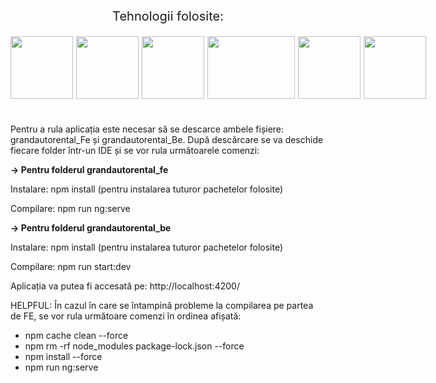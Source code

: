 <p style="font-size: 20px; text-align: center; font-weight:400">Tehnologii folosite:</p>
<div style="display: flex; justify-content: space-between; gap: 5px; margin-bottom:40px">
    <img src="https://angular.io/assets/images/logos/angular/angular.svg" width="100px" height="100px">
    <img src="https://upload.wikimedia.org/wikipedia/commons/6/61/HTML5_logo_and_wordmark.svg" width="100px" height="100px">
    <img src="https://upload.wikimedia.org/wikipedia/commons/d/d5/CSS3_logo_and_wordmark.svg" width="100px" height="100px">
    <img src="https://camo.githubusercontent.com/4df4cf6995f81a77c935c858564a894f16b8e242ef5bbe01d1ca2f40d5991d85/68747470733a2f2f7777772e616e6b69747765626c6f6769632e636f6d2f6a6176617363726970742f6a735f696d672f6a6176617363726970742e706e67" width="140px" height="100px">
    <img src="https://upload.wikimedia.org/wikipedia/commons/4/4c/Typescript_logo_2020.svg" width="100px" height="100px">
    <img src="https://upload.wikimedia.org/wikipedia/commons/d/d9/Node.js_logo.svg" width="100px" height="100px">
</div>


Pentru a rula aplicația este necesar să se descarce ambele fișiere: grandautorental_Fe și grandautorental_Be. 
După descărcare se va deschide fiecare folder într-un IDE și se vor rula următoarele comenzi:


<p ><b>-> Pentru folderul grandautorental_fe</b> </p>

Instalare:  npm install  (pentru instalarea tuturor pachetelor folosite)

Compilare:  npm run ng:serve


<p ><b>-> Pentru folderul grandautorental_be</b> </p>

Instalare: npm install  (pentru instalarea tuturor pachetelor folosite)

Compilare: npm run start:dev


Aplicația va putea fi accesată pe: http://localhost:4200/


HELPFUL:
În cazul în care se întampină probleme la compilarea pe partea de FE, se vor rula următoare comenzi în ordinea afișată:
<ul>
<li> npm cache clean --force </li>
<li>npm rm -rf node_modules package-lock.json --force </li>
<li> npm install --force</li>
<li> npm run ng:serve</li>
</ul>

